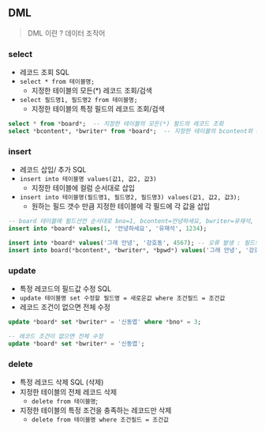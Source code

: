 ## DML

> DML 이란 ?  데이터 조작어
> 

### select

- 레코드 조회 SQL
- `select * from 테이블명;`
    - 지정한 테이블의 모든(*) 레코드 조회/검색
- `select 필드명1, 필드명2 from 테이블명;`
    - 지정한 테이블의 특정 필드의 레코드 조회/검색

```sql
select * from *board*;	-- 지정한 테이블의 모든(*) 필드의 레코드 조회
select *bcontent*, *bwriter* from *board*;	-- 지정한 테이블의 bcontent와 bwriter 필드의 레코드를 모두 조회
```

### insert

- 레코드 삽입/ 추가 SQL
- `insert into 테이블명 values(값1, 값2, 값3)`
    - 지정한 테이블에 컬럼 순서대로 삽입
- `insert into 테이블명(필드명1, 필드명2, 필드명3) values(값1, 값2, 값3);`
    - 원하는 필드 갯수 만큼 지정한 테이블에 각 필드에 각 값을 삽입

```sql
-- board 테이블에 필드선언 순서대로 bno=1, bcontent=안녕하세요, bwriter=유재석, bpwd=1234 를 삽입
insert into *board* values(1, '안녕하세요', '유재석', 1234); 

insert into *board* values('그래 안녕', '강호동', 4567); -- 오류 발생 : 필드의 갯수와 데이터의 갯수가 일치하지 않기때문에
insert into board(*bcontent*, *bwriter*, *bpwd*) values('그래 안녕', '강호동', 4567); -- 특정 필드의 값만 삽입시에는 필드명을 명시해야한다.
```

### update

- 특정 레코드의 필드값 수정 SQL
- `update 테이블명 set 수정할 필드명 = 새로운값 where 조건필드 = 조건값`
- 레코드 조건이 없으면 전체 수정

```sql
update *board* set *bwriter* = '신동엽' where *bno* = 3;

-- 레코드 조건이 없으면 전체 수정
update *board* set *bwriter* = '신동엽';
```

### delete

- 특정 레코드 삭제 SQL (삭제)
- 지정한 테이블의 전체 레코드 삭제
    - `delete from 테이블명`;
- 지정한 테이블의 특정 조건을 충족하는 레코드만 삭제
    - `delete from 테이블명 where 조건필드 = 조건값`